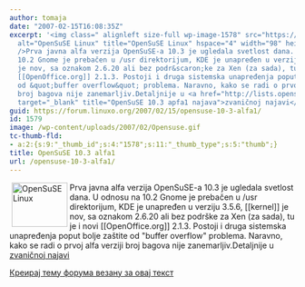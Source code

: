 ```yaml
---
author: tomaja
date: "2007-02-15T16:08:35Z"
excerpt: '<img class=" alignleft size-full wp-image-1578" src="https://linuxo.org/wp-content/uploads/2007/02/Opensuse.gif"
  alt="OpenSuSE Linux" title="OpenSuSE Linux" hspace="4" width="98" height="78" align="left"
  />Prva javna alfa verzija OpenSuSE-a 10.3 je ugledala svetlost dana. U odnosu na
  10.2 Gnome je prebačen u /usr direktorijum, KDE je unapređen u verziju 3.5.6, [[kernel]]
  je nov, sa oznakom 2.6.20 ali bez podr&scaron;ke za Xen (za sada), tu je i novi
  [[OpenOffice.org]] 2.1.3. Postoji i druga sistemska unapređenja poput bolje za&scaron;tite
  od &quot;buffer overflow&quot; problema. Naravno, kako se radi o prvoj alfa verziji
  broj bagova nije zanemarljiv.Detaljnije u <a href="http://lists.opensuse.org/opensuse-announce/2007-02/msg00004.html"
  target="_blank" title="OpenSuSE 10.3 apfa1 najava">zvaničnoj najavi</a> '
guid: https://forum.linuxo.org/2007/02/15/opensuse-10-3-alfa1/
id: 1579
image: /wp-content/uploads/2007/02/Opensuse.gif
tc-thumb-fld:
- a:2:{s:9:"_thumb_id";s:4:"1578";s:11:"_thumb_type";s:5:"thumb";}
title: OpenSuSE 10.3 alfa1
url: /opensuse-10-3-alfa1/
---
```

<img class=" alignleft size-full wp-image-1578" src="https://linuxo.org/wp-content/uploads/2007/02/Opensuse.gif" alt="OpenSuSE Linux" title="OpenSuSE Linux" hspace="4" width="98" height="78" align="left" />Prva javna alfa verzija OpenSuSE-a 10.3 je ugledala svetlost dana. U odnosu na 10.2 Gnome je prebačen u /usr direktorijum, KDE je unapređen u verziju 3.5.6, [[kernel]] je nov, sa oznakom 2.6.20 ali bez podr&scaron;ke za Xen (za sada), tu je i novi [[OpenOffice.org]] 2.1.3. Postoji i druga sistemska unapređenja poput bolje za&scaron;tite od "buffer overflow" problema. Naravno, kako se radi o prvoj alfa verziji broj bagova nije zanemarljiv.Detaljnije u <a href="http://lists.opensuse.org/opensuse-announce/2007-02/msg00004.html" target="_blank" title="OpenSuSE 10.3 apfa1 najava">zvaničnoj najavi</a> <!--break-->

[Креирај тему форума везану за овај текст](https://linuxo.org/nova-tema-na-forumu/?se_pid=1579)